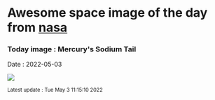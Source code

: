 
# Awesome space image of the day from [nasa](https://api.nasa.gov/)

### Today image : Mercury's Sodium Tail

Date : 2022-05-03


![](https://apod.nasa.gov/apod/image/2205/MercuryTailPleiades_Voltmer_960_annotated.jpg)

<small>Latest update : Tue May  3 11:15:10 2022</small>


